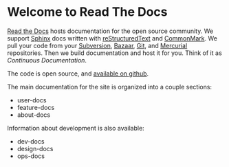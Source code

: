 # Welcome to Read The Docs

[Read the Docs](http://readthedocs.org/) hosts documentation for the
open source community. We support [Sphinx](http://sphinx.pocoo.org/)
docs written with [reStructuredText](http://sphinx.pocoo.org/rest.html)
and [CommonMark](http://commonmark.org/). We pull your code from your
[Subversion](http://subversion.tigris.org/),
[Bazaar](http://bazaar.canonical.com/), [Git](http://git-scm.com/), and
[Mercurial](http://mercurial.selenic.com/) repositories. Then we build
documentation and host it for you. Think of it as *Continuous
Documentation*.

The code is open source, and [available on
github](http://github.com/rtfd/readthedocs.org).

The main documentation for the site is organized into a couple sections:

  - user-docs
  - feature-docs
  - about-docs

Information about development is also available:

  - dev-docs
  - design-docs
  - ops-docs

